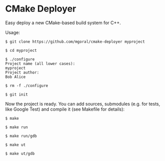 CMake Deployer
==============

Easy deploy a new CMake-based build system for C++.

Usage:

```
$ git clone https://github.com/mgoral/cmake-deployer myproject

$ cd myproject

$ ./configure
Project name (all lower cases): 
myproject
Project author: 
Bob Alice

$ rm -f ./configure

$ git init
```

Now the project is ready. You can add sources, submodules (e.g. for tests, like Google Test) and
compile it (see Makefile for details):

```
$ make

$ make run

$ make run/gdb

$ make ut

$ make ut/gdb
```
